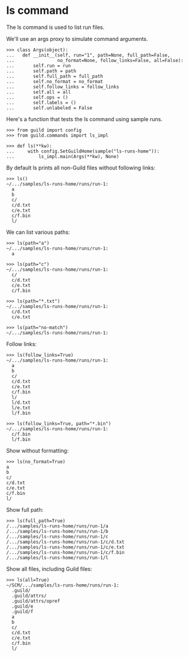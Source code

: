 # ls command

The ls command is used to list run files.

We'll use an args proxy to simulate command arguments.

    >>> class Args(object):
    ...   def __init__(self, run="1", path=None, full_path=False,
    ...                no_format=None, follow_links=False, all=False):
    ...       self.run = run
    ...       self.path = path
    ...       self.full_path = full_path
    ...       self.no_format = no_format
    ...       self.follow_links = follow_links
    ...       self.all = all
    ...       self.ops = ()
    ...       self.labels = ()
    ...       self.unlabeled = False

Here's a function that tests the ls command using sample runs.

    >>> from guild import config
    >>> from guild.commands import ls_impl

    >>> def ls(**kw):
    ...     with config.SetGuildHome(sample("ls-runs-home")):
    ...         ls_impl.main(Args(**kw), None)

By default ls prints all non-Guild files without following links:

    >>> ls()
    ~/.../samples/ls-runs-home/runs/run-1:
      a
      b
      c/
      c/d.txt
      c/e.txt
      c/f.bin
      l/

We can list various paths:

    >>> ls(path="a")
    ~/.../samples/ls-runs-home/runs/run-1:
      a

    >>> ls(path="c")
    ~/.../samples/ls-runs-home/runs/run-1:
      c/
      c/d.txt
      c/e.txt
      c/f.bin

    >>> ls(path="*.txt")
    ~/.../samples/ls-runs-home/runs/run-1:
      c/d.txt
      c/e.txt

    >>> ls(path="no-match")
    ~/.../samples/ls-runs-home/runs/run-1:

Follow links:

    >>> ls(follow_links=True)
    ~/.../samples/ls-runs-home/runs/run-1:
      a
      b
      c/
      c/d.txt
      c/e.txt
      c/f.bin
      l/
      l/d.txt
      l/e.txt
      l/f.bin

    >>> ls(follow_links=True, path="*.bin")
    ~/.../samples/ls-runs-home/runs/run-1:
      c/f.bin
      l/f.bin

Show without formatting:

    >>> ls(no_format=True)
    a
    b
    c/
    c/d.txt
    c/e.txt
    c/f.bin
    l/

Show full path:

    >>> ls(full_path=True)
    /.../samples/ls-runs-home/runs/run-1/a
    /.../samples/ls-runs-home/runs/run-1/b
    /.../samples/ls-runs-home/runs/run-1/c
    /.../samples/ls-runs-home/runs/run-1/c/d.txt
    /.../samples/ls-runs-home/runs/run-1/c/e.txt
    /.../samples/ls-runs-home/runs/run-1/c/f.bin
    /.../samples/ls-runs-home/runs/run-1/l

Show all files, including Guild files:

    >>> ls(all=True)
    ~/SCM/.../samples/ls-runs-home/runs/run-1:
      .guild/
      .guild/attrs/
      .guild/attrs/opref
      .guild/e
      .guild/f
      a
      b
      c/
      c/d.txt
      c/e.txt
      c/f.bin
      l/
